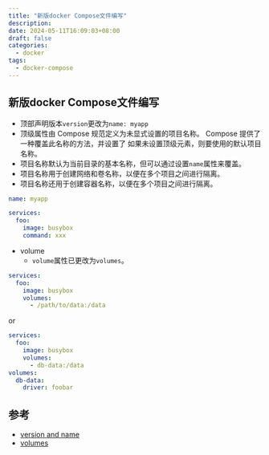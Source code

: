 ```yaml
---
title: "新版docker Compose文件编写"
description: 
date: 2024-05-11T16:09:03+08:00
draft: false
categories:
  - docker
tags:
  - docker-compose
---
```

<!--more-->

## 新版docker Compose文件编写

- 顶部声明版本`version`更改为`name: myapp`
- 顶级属性由 Compose 规范定义为未显式设置的项目名称。 Compose 提供了一种覆盖此名称的方法，并设置了 如果未设置顶级元素，则要使用的默认项目名称。
- 项目名称默认为当前目录的基本名称，但可以通过设置`name`属性来覆盖。
- 项目名称用于创建网络和卷名称，以便在多个项目之间进行隔离。
- 项目名称还用于创建容器名称，以便在多个项目之间进行隔离。

```yaml
name: myapp

services:
  foo:
    image: busybox
    command: xxx
```

- volume
  - `volume`属性已更改为`volumes`。
  
```yaml
services:
  foo:
    image: busybox
    volumes:
      - /path/to/data:/data
```
or
```yaml
services:
  foo:
    image: busybox
    volumes:
      - db-data:/data
volumes:
  db-data:
    driver: foobar
```

## 参考
- [version and name](https://docs.docker.com/compose/compose-file/04-version-and-name/)
- [volumes](https://github.com/compose-spec/compose-spec/blob/master/07-volumes.md)